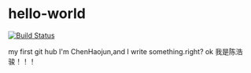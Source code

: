 
# hello-world
[![Build Status](https://travis-ci.org/HaojunChen/hello-world.svg?branch=master)](https://travis-ci.org/HaojunChen/hello-world)

my first git hub
I'm ChenHaojun,and I write something.right?
ok
我是陈浩骏！！！
